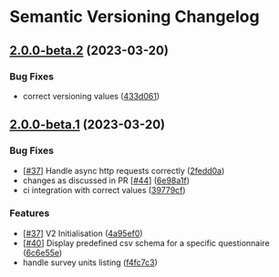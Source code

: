 # Semantic Versioning Changelog

## [2.0.0-beta.2](https://github.com/InseeFr/Public-Enemy/compare/2.0.0-beta.1...2.0.0-beta.2) (2023-03-20)


### Bug Fixes

* correct versioning values ([433d061](https://github.com/InseeFr/Public-Enemy/commit/433d061de6f3e59f1df149633874054c4b5f4041))

## [2.0.0-beta.1](https://github.com/InseeFr/Public-Enemy/compare/...2.0.0-beta.1) (2023-03-20)


### Bug Fixes

* [[#37](https://github.com/InseeFr/Public-Enemy/issues/37)] Handle async http requests correctly ([2fedd0a](https://github.com/InseeFr/Public-Enemy/commit/2fedd0a69ce89522f136c046315bbb5bed4eecab))
* changes as discussed in PR [[#44](https://github.com/InseeFr/Public-Enemy/issues/44)] ([6e98a1f](https://github.com/InseeFr/Public-Enemy/commit/6e98a1f3411735fdb6630c238801e7bae23d7f58))
* ci integration with correct values ([39779cf](https://github.com/InseeFr/Public-Enemy/commit/39779cfb00e74adebf809023a6187bd1bc6a4b8d))


### Features

* [[#37](https://github.com/InseeFr/Public-Enemy/issues/37)] V2 Initialisation ([4a95ef0](https://github.com/InseeFr/Public-Enemy/commit/4a95ef08a99bda02b51362a219b24c6c7ffdbb39))
* [[#40](https://github.com/InseeFr/Public-Enemy/issues/40)] Display predefined csv schema for a specific questionnaire ([6c6e55e](https://github.com/InseeFr/Public-Enemy/commit/6c6e55e9cff42bf77f703fcd897b90c7b62546e9))
* handle survey units listing ([f4fc7c3](https://github.com/InseeFr/Public-Enemy/commit/f4fc7c30c22967d7d8af0b9c6f95c9f4ab8ce862))
